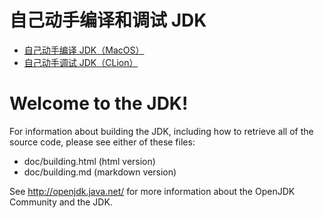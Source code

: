 # 自己动手编译和调试 JDK

* [自己动手编译 JDK（MacOS）](https://mp.weixin.qq.com/s?__biz=MzU1OTgyMDc3Mg==&mid=2247484246&idx=1&sn=3aa7fa7727471b1b737674542a693446&chksm=fc1039ddcb67b0cbd1e063b44160580051b3f5266dfd5377cd712a8b85cb41542123e6697679&token=1894781247&lang=zh_CN#rd)
* [自己动手调试 JDK（CLion）](https://mp.weixin.qq.com/s?__biz=MzU1OTgyMDc3Mg==&mid=2247484259&idx=1&sn=329cc64a5353e6a5917ca1cbee3a1839&chksm=fc1039e8cb67b0fe8ced0e68d8fa23c9e96454362787048ea49e8bcdb44ef20c35fb75895877&token=1894781247&lang=zh_CN#rd)


Welcome to the JDK!
===================

For information about building the JDK, including how to retrieve all
of the source code, please see either of these files:

  * doc/building.html   (html version)
  * doc/building.md     (markdown version)

See http://openjdk.java.net/ for more information about the OpenJDK
Community and the JDK.
